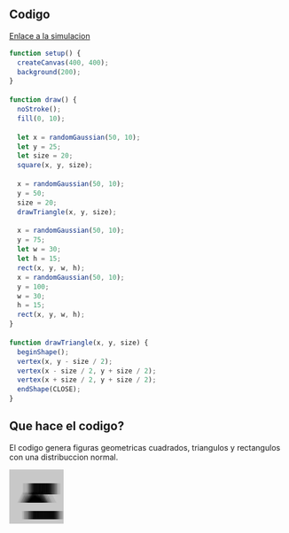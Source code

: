 ## Codigo

[Enlace a la simulacion](https://editor.p5js.org/DonTuvo/sketches/lbYOJdrO3)

``` js
function setup() {
  createCanvas(400, 400);
  background(200);
}

function draw() {
  noStroke();
  fill(0, 10);

  let x = randomGaussian(50, 10);
  let y = 25;
  let size = 20;
  square(x, y, size);

  x = randomGaussian(50, 10);
  y = 50;
  size = 20;
  drawTriangle(x, y, size);

  x = randomGaussian(50, 10);
  y = 75;
  let w = 30;
  let h = 15;
  rect(x, y, w, h);
  x = randomGaussian(50, 10);
  y = 100;
  w = 30;
  h = 15;
  rect(x, y, w, h);
}

function drawTriangle(x, y, size) {
  beginShape();
  vertex(x, y - size / 2);
  vertex(x - size / 2, y + size / 2);
  vertex(x + size / 2, y + size / 2);
  endShape(CLOSE);
}
```

## Que hace el codigo?
El codigo genera figuras geometricas cuadrados, triangulos y rectangulos con una distribuccion normal.

![hola](../../../../assets/Screenshot%202025-01-26%20175255.png)
